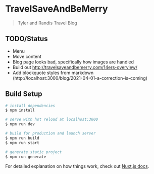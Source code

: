 # TravelSaveAndBeMerry

> Tyler and Randis Travel Blog

## TODO/Status

-   Menu
-   Move content
-   Blog page looks bad, specifically how images are handled
-   Build out http://travelsaveandbemerry.com/14ers-overview/
-   Add blockquote styles from markdown (http://localhost:3000/blog/2021-04-01-a-correction-is-coming)

## Build Setup

```bash
# install dependencies
$ npm install

# serve with hot reload at localhost:3000
$ npm run dev

# build for production and launch server
$ npm run build
$ npm run start

# generate static project
$ npm run generate
```

For detailed explanation on how things work, check out [Nuxt.js docs](https://nuxtjs.org).
